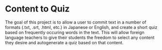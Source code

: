 # Content to Quiz

The goal of this project is to allow a user to commit text in a number of formats (.txt, .srt, .html, etc.) in Japanese or English, and create a short quiz based on frequently occuring words in the text. This will allow foreign language teachers to give their students the freedom to select any content they desire and autogenerate a quiz based on that content.
